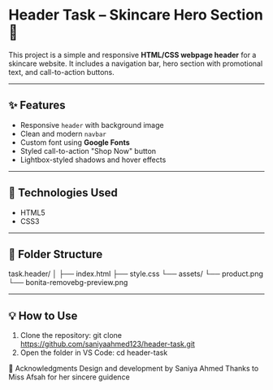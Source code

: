 # Header Task – Skincare Hero Section 🌿

This project is a simple and responsive **HTML/CSS webpage header** for a skincare website. It includes a navigation bar, hero section with promotional text, and call-to-action buttons.

---

## ✨ Features

- Responsive `header` with background image
- Clean and modern `navbar`
- Custom font using **Google Fonts**
- Styled call-to-action "Shop Now" button
- Lightbox-styled shadows and hover effects

---

## 🚀 Technologies Used

- HTML5
- CSS3


---

## 📁 Folder Structure

task.header/
│
├── index.html
├── style.css
└── assets/
└── product.png
└── bonita-removebg-preview.png

---

## 💡 How to Use

1. Clone the repository:
   git clone https://github.com/saniyaahmed123/header-task.git
2. Open the folder in VS Code:
   cd header-task

🙌 Acknowledgments
Design and development by Saniya Ahmed 
Thanks to Miss Afsah for her sincere guidence



